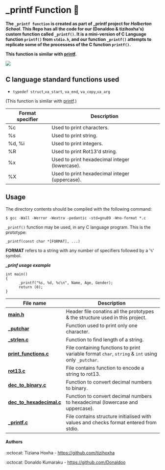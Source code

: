 # _printf Function :page_facing_up:

**The `_printf function` is created as part of _printf project for *Holberton School*. This Repo has all the code for our (Donaldoo & tizihoxha's) custom function called `_printf()`. It is a mini-version of C Language function `printf()` from `stdio.h`, and our function `_printf()` attempts to replicate some of the processess of the C function `printf()`.**

**This function is similar with [printf](https://man7.org/linux/man-pages/man3/printf.3.html).**

​![](https://user-images.githubusercontent.com/105612348/178139744-dbfb10e7-caf5-4925-91d4-214299a837d6.jpg)


## C language standard functions used

* ``typedef struct``,``va_start``, ``va_end``, ``va_copy``,``va_arg``



(This function is similar with [printf](https://man7.org/linux/man-pages/man3/printf.3.html).)

Format specifier | Description
--- | ---
%c | Used to print characters.
%s | Used to print string.
%d, %i | Used to print integers.
%R | Used to print Rot13'd string.
%x | Used to print hexadecimal integer (lowercase).
%X | Used to print hexadecimal integer (uppercase).


## Usage

The directory contents should be compiled with the following command:

```
$ gcc -Wall -Werror -Wextra -pedantic -std=gnu89 -Wno-format *.c

```

`_printf()` function may be used, in any C language program.  This is the
prototype:

```
_printf(const char *[FORMAT], ...)
```

__FORMAT__ refers to a string with any number of specifiers followed by a '`%`'
symbol. 

 ***_prinf usage example***
```
int main()
{
      _printf("%s, %d, %c\n", Name, Age, Gender);
      return (0);
} 
```

**File name** | **Description**
---- | ----
**[main.h](https://github.com/Donaldoo/holbertonschool-printf/blob/main/main.h)** | Header file conatins all the prototypes & the structure used in this project.
**[_putchar](https://github.com/Donaldoo/holbertonschool-printf/blob/main/_putchar.c)** | Function used to print only one character.
**[_strlen.c](https://github.com/Donaldoo/holbertonschool-printf/blob/main/_strlen.c)** | Function to find length of a string.
**[print_functions.c](https://github.com/Donaldoo/holbertonschool-printf/blob/main/print_functions.c)** | File containing functions to print variable format `char`, `string` & `int` using only `_putchar`.
**[rot13.c](https://github.com/Donaldoo/holbertonschool-printf/blob/main/rot13.c)** | File contains function to encode a string to rot13.
**[dec_to_binary.c](https://github.com/Donaldoo/holbertonschool-printf/blob/main/dec_to_binary.c)** | Function to convert decimal numbers to binary.
**[dec_to_hexadecimal.c](https://github.com/Donaldoo/holbertonschool-printf/blob/main/dec_to_hexadecimal.c)** | Function to convert decimal numbers to hexadecimal (lowercase and uppercase).
**[_printf.c](https://github.com/Donaldoo/holbertonschool-printf/blob/main/_printf.c)** | File contains structure initialised with values and checks format entered from stdio.

#### Authors

:octocat: Tiziana Hoxha - https://github.com/tizihoxha

:octocat: Donaldo Kumaraku - https://github.com/Donaldoo
